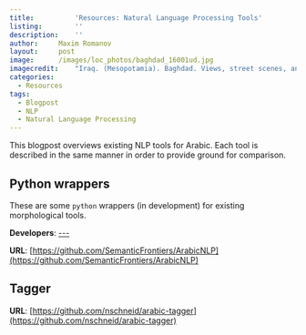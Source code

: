 ```yaml
---
title:			'Resources: Natural Language Processing Tools'
listing:		''
description:	''
author:		Maxim Romanov
layout:		post
image:		/images/loc_photos/baghdad_16001ud.jpg
imagecredit:	"Iraq. (Mesopotamia). Baghdad. Views, street scenes, and types. Arcade in old citadel. A long series of arches <a href='http://hdl.loc.gov/loc.pnp/matpc.16001' target='_blank'>(Library of Congress, LC-DIG-matpc-16001)</a>"
categories:
  - Resources
tags:
  - Blogpost
  - NLP
  - Natural Language Processing
---
```


This blogpost overviews existing NLP tools for Arabic. Each tool is described in the same manner in order to provide ground for comparison.

## Python wrappers

These  are some `python` wrappers (in development) for existing morphological tools.

**Developers**: [---](---)

**URL**: [https://github.com/SemanticFrontiers/ArabicNLP](https://github.com/SemanticFrontiers/ArabicNLP)

## Tagger

**URL**: [https://github.com/nschneid/arabic-tagger](https://github.com/nschneid/arabic-tagger)
